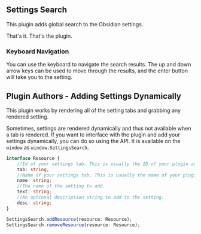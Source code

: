 ## Settings Search

This plugin adds global search to the Obsidian settings.

That's it. That's the plugin.

### Keyboard Navigation

You can use the keyboard to navigate the search results. The up and down arrow keys can be used to move through the results, and the enter button will take you to the setting.

## Plugin Authors - Adding Settings Dynamically

This plugin works by rendering all of the setting tabs and grabbing any rendered setting.

Sometimes, settings are rendered dynamically and thus not available when a tab is rendered. If you want to interface with the plugin and add your settings dynamically, you can do so using the API. It is available on the `window` as `window.SettingsSearch`.

```ts
interface Resource {
    //Id of your settings tab. This is usually the ID of your plugin as defined in the manifest.
    tab: string;
    //Name of your settings tab. This is usually the name of your plugin as defined in the manifest. This is used to organize the settings under headers when searching.
    name: string;
    //The name of the setting to add.
    text: string;
    //An optional description string to add to the setting.
    desc: string;
}

SettingsSearch.addResource(resource: Resource);
SettingsSearch.removeResource(resource: Resource);

```
